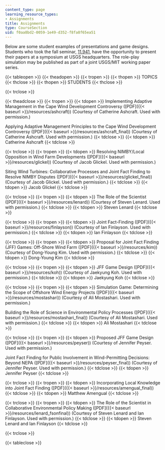 ```yaml
---
content_type: page
learning_resource_types:
- Assignments
title: Assignments
type: CourseSection
uid: f0aa8bd2-0059-1e49-d352-f8fa8f65ea51
---
```


Below are some student examples of presentations and game designs. Students who took the fall seminar, [11.941](/courses/11-941-use-of-joint-fact-finding-in-science-intensive-policy-disputes-part-i-fall-2003), have the opportunity to present their papers at a symposium at USGS headquarters. The role-play simulation may be published as part of a joint USGS/MIT working paper series.

{{< tableopen >}}
{{< theadopen >}}
{{< tropen >}}
{{< thopen >}}
TOPICS
{{< thclose >}}
{{< thopen >}}
STUDENTS
{{< thclose >}}

{{< trclose >}}

{{< theadclose >}}
{{< tropen >}}
{{< tdopen >}}
Implementing Adaptive Management in the Cape Wind Development Controversy ([PDF]({{< baseurl >}}/resources/ashcraft)) (Courtesy of Catherine Ashcraft. Used with permission.)  
  
Applying Adaptive Management Principles to the Cape Wind Development Controversy ([PDF]({{< baseurl >}}/resources/ashcraft_final)) (Courtesy of Catherine Ashcraft. Used with permission.)
{{< tdclose >}}
{{< tdopen >}}
Catherine Ashcraft
{{< tdclose >}}

{{< trclose >}}
{{< tropen >}}
{{< tdopen >}}
Resolving NIMBY/Local Opposition in Wind Farm Developments ([PDF]({{< baseurl >}}/resources/glickel)) (Courtesy of Jacob Glickel. Used with permission.)  
  
Siting Wind Turbines: Collaborative Processes and Joint Fact Finding to Resolve NIMBY Disputes ([PDF]({{< baseurl >}}/resources/glickel_final)) (Courtesy of Jacob Glickel. Used with permission.)
{{< tdclose >}}
{{< tdopen >}}
Jacob Glickel
{{< tdclose >}}

{{< trclose >}}
{{< tropen >}}
{{< tdopen >}}
The Role of the Scientist ([PDF]({{< baseurl >}}/resources/lenard)) (Courtesy of Steven Lenard. Used with permission.)
{{< tdclose >}}
{{< tdopen >}}
Steven Lenard
{{< tdclose >}}

{{< trclose >}}
{{< tropen >}}
{{< tdopen >}}
Joint Fact-Finding ([PDF]({{< baseurl >}}/resources/finlayson)) (Courtesy of Ian Finlayson. Used with permission.)
{{< tdclose >}}
{{< tdopen >}}
Ian Finlayson
{{< tdclose >}}

{{< trclose >}}
{{< tropen >}}
{{< tdopen >}}
Proposal for Joint Fact Finding (JFF) Games: Off-Shore Wind Farm ([PDF]({{< baseurl >}}/resources/kim)) (Courtesy of Dong-Young Kim. Used with permission.)
{{< tdclose >}}
{{< tdopen >}}
Dong-Young Kim
{{< tdclose >}}

{{< trclose >}}
{{< tropen >}}
{{< tdopen >}}
JFF Game Design ([PDF]({{< baseurl >}}/resources/koh)) (Courtesy of Jaekyung Koh. Used with permission.)
{{< tdclose >}}
{{< tdopen >}}
Jaekyung Koh
{{< tdclose >}}

{{< trclose >}}
{{< tropen >}}
{{< tdopen >}}
Simulation Game: Determining the Scope of Offshore Wind Energy Projects ([PDF]({{< baseurl >}}/resources/mostashari)) (Courtesy of Ali Mostashari. Used with permission.)  
  
Building the Role of Science in Environmental Policy Processes ([PDF]({{< baseurl >}}/resources/mostashari_final)) (Courtesy of Ali Mostashari. Used with permission.)
{{< tdclose >}}
{{< tdopen >}}
Ali Mostashari
{{< tdclose >}}

{{< trclose >}}
{{< tropen >}}
{{< tdopen >}}
Proposed JFF Game Design ([PDF]({{< baseurl >}}/resources/peyser)) (Courtesy of Jennifer Peyser. Used with permission.)  
  
Joint Fact Finding for Public Involvement in Wind-Permitting Decisions: Beyond NEPA ([PDF]({{< baseurl >}}/resources/peyser_final)) (Courtesy of Jennifer Peyser. Used with permission.)
{{< tdclose >}}
{{< tdopen >}}
Jennifer Peyser
{{< tdclose >}}

{{< trclose >}}
{{< tropen >}}
{{< tdopen >}}
Incorporating Local Knowledge into Joint Fact Finding ([PDF]({{< baseurl >}}/resources/amengual_final))
{{< tdclose >}}
{{< tdopen >}}
Matthew Amengual
{{< tdclose >}}

{{< trclose >}}
{{< tropen >}}
{{< tdopen >}}
The Role of the Scientist in Collaborative Environmental Policy Making ([PDF]({{< baseurl >}}/resources/lenard_fsonfinal)) (Courtesy of Steven Lenard and Ian Finlayson. Used with permission.)
{{< tdclose >}}
{{< tdopen >}}
Steven Lenard and Ian Finlayson
{{< tdclose >}}

{{< trclose >}}

{{< tableclose >}}